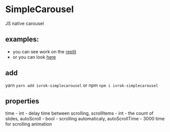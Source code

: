 # SimpleCarousel
JS native carousel

## examples:
- you can see work on the [replit](https://repl.it/@IvanIvan/SimpleCarousel)
- or you can look [here](example/index.html)

## add
yarn ``yarn add ivrok-simplecarousel`` or npm ``npm i ivrok-simplecarousel``

## properties
time - int - delay time between scrolling,
scrollItems - int - the count of slides,
autoScroll - bool - scrolling automaticaly,
autoScrollTime - 3000 time for scrolling animation
